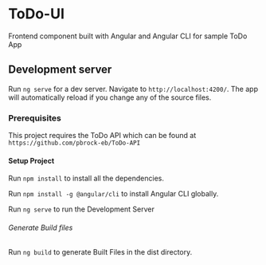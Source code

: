 # ToDo-UI

Frontend component built with Angular and Angular CLI for sample ToDo App


## Development server

Run `ng serve` for a dev server. Navigate to `http://localhost:4200/`. The app will automatically reload if you change any of the source files.

### Prerequisites

This project requires the ToDo API which can be found at `https://github.com/pbrock-eb/ToDo-API`


#### Setup Project

Run `npm install` to install all the dependencies.

Run `npm install -g @angular/cli` to install Angular CLI globally.

Run `ng serve` to run the Development Server


###### Generate Build files

Run `ng build` to generate Built Files in the dist directory.
